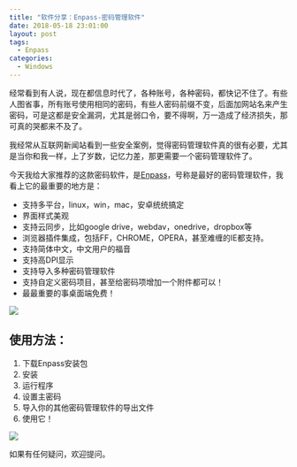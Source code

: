 ```yaml
---
title: "软件分享：Enpass-密码管理软件"
date: 2018-05-18 23:01:00
layout: post
tags: 
  - Enpass
categories:
  - Windows
---
```

经常看到有人说，现在都信息时代了，各种账号，各种密码，都快记不住了。有些人图省事，所有账号使用相同的密码，有些人密码前缀不变，后面加网站名来产生密码，可是这都是安全漏洞，尤其是弱口令，要不得啊，万一造成了经济损失，那可真的哭都来不及了。

我经常从互联网新闻站看到一些安全案例，觉得密码管理软件真的很有必要，尤其是当你和我一样，上了岁数，记忆力差，那更需要一个密码管理软件了。


<!--more-->


今天我给大家推荐的这款密码软件，是[Enpass](https://www.enpass.io)，号称是最好的密码管理软件，我看上它的最重要的地方是：

- 支持多平台，linux，win，mac，安卓统统搞定
- 界面样式美观
- 支持云同步，比如google drive，webdav，onedrive，dropbox等
- 浏览器插件集成，包括FF，CHROME，OPERA，甚至难缠的IE都支持。
- 支持简体中文，中文用户的福音
- 支持高DPI显示
- 支持导入多种密码管理软件
- 支持自定义密码项目，甚至给密码项增加一个附件都可以！
- 最最重要的事桌面端免费！

![](https://image.bestzhou.us/img/TIM-20180518223205.png)

## 使用方法：

1. 下载Enpass安装包
2. 安装
3. 运行程序
4. 设置主密码
5. 导入你的其他密码管理软件的导出文件
6. 使用它！

![](https://image.bestzhou.us/img/TIM-20180518225924.png)

如果有任何疑问，欢迎提问。